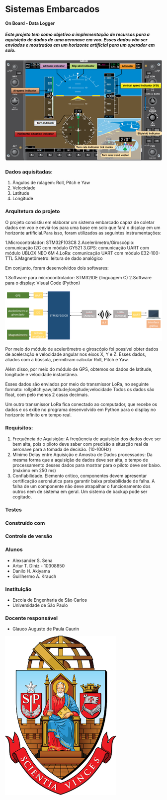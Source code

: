 # Sistemas Embarcados

#### On Board - Data Logger

##### Este projeto tem como objetivo a implementação de recursos para a aquisição de dados de uma aeronave em voo. Esses dados vão ser enviados e mostrados em um horizonte artificial para um operador em solo.  

![Horizonte Artificial](https://github.com/Alexsander-Sena/Sistemas-embarcados/blob/main/horizonte%20artificial.png)

### Dados aquisitadas:

  1. Ângulos de rolagem: Roll, Pitch e Yaw
  2. Velocidade
  3. Latitude 
  4. Longitude
  
### Arquitetura do projeto

  O projeto consistiu em elaborar um sistema embarcado capaz de coletar dados em voo e enviá-los para uma base em solo que fará o display em um horizonte artificial.Para isso, foram utilizados as seguintes instrumentações:
  
  1.Microcontrolador: STM32F103C8
  2.Acelerômetro/Giroscópio: comunicação I2C com módulo GY521
  3.GPS: comunicação UART com módulo UBLOX NEO 6M
  4.LoRa: comunicação UART com módulo E32-100-TTL
  5.Magnetômetro: leitura de dado analógico
  
  Em conjunto, foram desenvolvidos dois softwares:
  
  1.Software para microcontrolador: STM32IDE (linguagem C)
  2.Software para o display: Visual Code (Python)
  
 ![Arquitetura_projeto](https://github.com/Alexsander-Sena/Sistemas-embarcados/blob/main/Arquitetura_projeto.png)
 
 
 Por meio do módulo de acelerômetro e giroscópio foi possível obter dados de aceleração e velocidade angular nos eixos X, Y e Z. Esses dados, aliados com a bússola, permitiram calcular Roll, Pitch e Yaw.

Além disso, por meio do módulo de GPS, obtemos os dados de latitude, longitude e velocidade instantânea.

Esses dados são enviados por meio do transmissor LoRa, no seguinte formato:
roll;pitch;yaw;latitude;longitude;velocidade
Todos os dados são float, com pelo menos 2 casas decimais.

Um outro transmissor LoRa fica conectado ao computador, que recebe os dados e os exibe no programa desenvolvido em Python para o display no horizonte infinito em tempo real.
  
  


### Requisitos:
  1. Frequência de Aquisição: A freqûencia de aquisição dos dados deve ser bem alta, pois o piloto deve saber com precisão a situação real da aeronave para a     tomada de decisão. (10-100Hz)
  2. Mínimo Delay entre Aquisição e Amostra de Dados processados: Da mesma forma que a aquisição de dados deve ser alta, o tempo de processamento desses dados para mostrar para o piloto deve ser baixo. (máximo em 250 ms)
  3. Confiabilidade. Elemento crítico, componentes devem apresentar certificação aeronáutica para garantir baixa probabilidade de falha. A falha de um componente não deve atrapalhar o funcionamento dos outros nem de sistema em geral. Um sistema de backup pode ser cogitado.


### Testes


### Construído com


### Controle de versão


### Alunos

* Alexsander S. Sena
* Artur T. Diniz - 10308850
* Danilo H. Akiyama
* Guillhermo A. Krauch


### Instituição

* Escola de Engenharia de São Carlos 
* Universidade de São Paulo

### Docente responsável
* Glauco Augusto de Paula Caurin


![Emblema USP](https://github.com/Alexsander-Sena/Sistemas-embarcados/blob/b4b058cf1a0cc124654e30185625317d8727fa73/unnamed.png)
